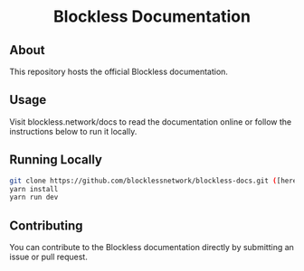 <div align="center">
  <h1 align="center">Blockless Documentation</h1>
</div>

## About

This repository hosts the official Blockless documentation.

## Usage

Visit blockless.network/docs to read the documentation online or follow the instructions below to run it locally.

## Running Locally

```sh
git clone https://github.com/blocklessnetwork/blockless-docs.git ([here](https://blockless.network/docs))
yarn install
yarn run dev
```

## Contributing

You can contribute to the Blockless documentation directly by submitting an issue or pull request.
